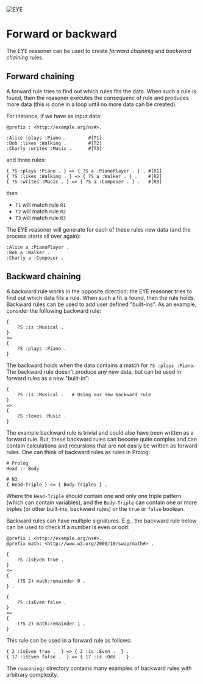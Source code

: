 ![EYE](https://josd.github.io/images/eye.png)

# Forward or backward 

The EYE reasoner can be used to create _forward chaininig_ and _backward chaining_ rules. 

## Forward chaining

A forward rule tries to find out which rules fits the data. When such 
a rule is found, then the reasoner executes the consequenc of rule and 
produces more data (this is done in a loop until no more data can be created).

For instance, if we have as input data:

```(turtle)
@prefix : <http://example.org/ns#>.

:Alice :plays :Piano .        #[T1]
:Bob :likes :Walking .        #[T2]
:Charly :writes :Music .      #[T3]
```

and three rules:

```
{ ?S :plays :Piano . } => { ?S a :PianoPlayer . } . #[R1]
{ ?S :likes :Walking . } => { ?S a :Walker . } .    #[R2]
{ ?S :writes :Music . } => { ?S a :Composer . } .   #[R3]
``` 

then

- `T1` will match rule `R1` 
- `T2` will match rule `R2` 
- `T3` will match rule `R3` 

The  EYE reasoner will generate for each of these rules new data (and the process starts all over again):

```
:Alice a :PianoPlayer .
:Bob a :Walker .
:Charly a :Composer .
```

## Backward chaining

A backward rule works in the opposite direction: the EYE reasoner tries to find out which data fits a rule. When such a fit is found, then the rule holds. Backward rules can be used to add user defined "built-ins". As an example, consider the following backward rule:

```
{
    ?S :is :Musical .
}
<=
{
    ?S :plays :Piano .
}
```

The backward holds when the data contains a match for `?S :plays :Piano`. The backward rule doesn't produce any new data, but can be used in forward rules as a new "built-in":

```
{
    ?S :is :Musical .   # Using our new backward rule
}
=>
{
    ?S :loves :Music .
}
```

The example backward rule is trivial and could also have been written as a forward rule. But, these backward rules can become quite complex and can contain calculations and recursions that are not easily be written as forward rules. One can think of backward rules as rules in Prolog:

```
# Prolog
Head :- Body

# N3
{ Head-Triple } <= { Body-Triples } .
```

Where the `Head-Triple` should contain one and only one triple pattern (which can contain variables), and the `Body-Triple` can contain one or more triples (or other built-ins, backward rules) or the `true` or `false` boolean.

Backward rules can have multiple signatures. E.g., the backward rule below can be used to check if a number is even or odd:

```
@prefix : <http://example.org/ns#>.
@prefix math: <http://www.w3.org/2000/10/swap/math#> .

{
    ?S :isEven true .
}
<=
{
    (?S 2) math:remainder 0 .
} .

{
    ?S :isEven false .
}
<=
{
    (?S 2) math:remainder 1 .
} .
```

This rule can be used in a forward rule as follows:

```
{ 2 :isEven true .  } => { 2 :is :Even .  } .
{ 17 :isEven false .  } => { 17 :is :Odd .  } .
```

The `reasoning/` directory contains many examples of backward rules with arbitrary complexity.